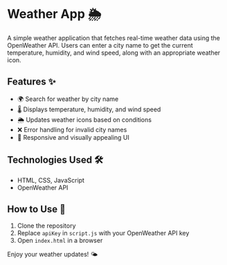 # Weather App 🌦️  
A simple weather application that fetches real-time weather data using the OpenWeather API. Users can enter a city name to get the current temperature, humidity, and wind speed, along with an appropriate weather icon.  

## Features ✨  
- 🌍 Search for weather by city name  
- 🌡️ Displays temperature, humidity, and wind speed  
- 🌦️ Updates weather icons based on conditions  
- ❌ Error handling for invalid city names  
- 🎨 Responsive and visually appealing UI  

## Technologies Used 🛠️  
- HTML, CSS, JavaScript  
- OpenWeather API  

## How to Use 🚀  
1. Clone the repository  
2. Replace `apiKey` in `script.js` with your OpenWeather API key  
3. Open `index.html` in a browser  

Enjoy your weather updates! 🌤️
